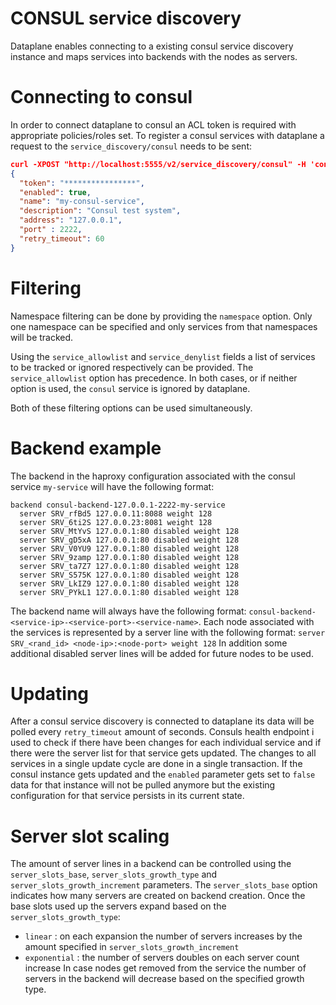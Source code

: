 # CONSUL service discovery

Dataplane enables connecting to a existing consul service discovery instance and maps services into backends with the nodes as servers.

# Connecting to consul

In order to connect dataplane to consul an ACL token is required with appropriate policies/roles set. To register a consul services with
dataplane a request to the `service_discovery/consul` needs to be sent:

```json
curl -XPOST "http://localhost:5555/v2/service_discovery/consul" -H 'content-type: application/json' -d @/path/to/payload.json
{
  "token": "****************",
  "enabled": true,
  "name": "my-consul-service",
  "description": "Consul test system",
  "address": "127.0.0.1",
  "port" : 2222,
  "retry_timeout": 60
}
```
# Filtering

Namespace filtering can be done by providing the `namespace` option. Only one namespace can be specified and only services from that 
namespaces will be tracked.

Using the `service_allowlist` and `service_denylist` fields a list of services to be tracked or ignored respectively can be provided. The `service_allowlist` option has precedence. In both cases, or if neither option is used, the `consul` service is ignored by dataplane.

Both of these filtering options can be used simultaneously.

# Backend example

The backend in the haproxy configuration associated with the consul service `my-service` will have the following format:

```
backend consul-backend-127.0.0.1-2222-my-service 
  server SRV_rfBd5 127.0.0.11:8088 weight 128
  server SRV_6ti2S 127.0.0.23:8081 weight 128
  server SRV_MtYvS 127.0.0.1:80 disabled weight 128
  server SRV_gD5xA 127.0.0.1:80 disabled weight 128
  server SRV_V0YU9 127.0.0.1:80 disabled weight 128
  server SRV_9zamp 127.0.0.1:80 disabled weight 128
  server SRV_ta7Z7 127.0.0.1:80 disabled weight 128
  server SRV_S575K 127.0.0.1:80 disabled weight 128
  server SRV_LkIZ9 127.0.0.1:80 disabled weight 128
  server SRV_PYkL1 127.0.0.1:80 disabled weight 128
```

The backend name will always have the following format: `consul-backend-<service-ip>-<service-port>-<service-name>`.
Each node associated with the services is represented by a server line with the following format:
`server SRV_<rand_id> <node-ip>:<node-port> weight 128`
In addition some additional disabled server lines will be added for future nodes to be used.

# Updating

After a consul service discovery is connected to dataplane its data will be polled every `retry_timeout` amount of seconds. Consuls
health endpoint i used to check if there have been changes for each individual service and if there were the server list for that
service gets updated. The changes to all services in a single update cycle are done in a single transaction. If the consul instance 
gets updated and the `enabled` parameter gets set to `false` data for that instance will not be pulled anymore but the existing configuration
for that service persists in its current state.

# Server slot scaling

The amount of server lines in a backend can be controlled using the `server_slots_base`, `server_slots_growth_type` and `server_slots_growth_increment` parameters. The `server_slots_base` option indicates how many servers are created on backend creation. Once the base slots used up the servers
expand based on the `server_slots_growth_type`: 
- `linear` : on each expansion the number of servers increases by the amount specified in `server_slots_growth_increment`
- `exponential` : the number of servers doubles on each server count increase
In case nodes get removed from the service the number of servers in the backend will decrease based on the specified growth type.

